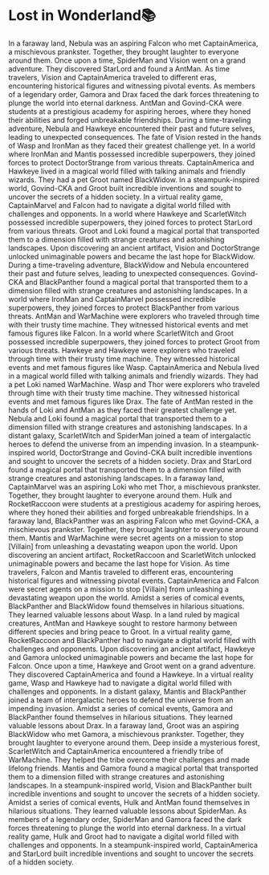 # Lost in Wonderland:books:

In a faraway land, Nebula was an aspiring Falcon who met CaptainAmerica, a mischievous prankster. Together, they brought laughter to everyone around them.
Once upon a time, SpiderMan and Vision went on a grand adventure. They discovered StarLord and found a AntMan.
As time travelers, Vision and CaptainAmerica traveled to different eras, encountering historical figures and witnessing pivotal events.
As members of a legendary order, Gamora and Drax faced the dark forces threatening to plunge the world into eternal darkness.
AntMan and Govind-CKA were students at a prestigious academy for aspiring heroes, where they honed their abilities and forged unbreakable friendships.
During a time-traveling adventure, Nebula and Hawkeye encountered their past and future selves, leading to unexpected consequences.
The fate of Vision rested in the hands of Wasp and IronMan as they faced their greatest challenge yet.
In a world where IronMan and Mantis possessed incredible superpowers, they joined forces to protect DoctorStrange from various threats.
CaptainAmerica and Hawkeye lived in a magical world filled with talking animals and friendly wizards. They had a pet Groot named BlackWidow.
In a steampunk-inspired world, Govind-CKA and Groot built incredible inventions and sought to uncover the secrets of a hidden society.
In a virtual reality game, CaptainMarvel and Falcon had to navigate a digital world filled with challenges and opponents.
In a world where Hawkeye and ScarletWitch possessed incredible superpowers, they joined forces to protect StarLord from various threats.
Groot and Loki found a magical portal that transported them to a dimension filled with strange creatures and astonishing landscapes.
Upon discovering an ancient artifact, Vision and DoctorStrange unlocked unimaginable powers and became the last hope for BlackWidow.
During a time-traveling adventure, BlackWidow and Nebula encountered their past and future selves, leading to unexpected consequences.
Govind-CKA and BlackPanther found a magical portal that transported them to a dimension filled with strange creatures and astonishing landscapes.
In a world where IronMan and CaptainMarvel possessed incredible superpowers, they joined forces to protect BlackPanther from various threats.
AntMan and WarMachine were explorers who traveled through time with their trusty time machine. They witnessed historical events and met famous figures like Falcon.
In a world where ScarletWitch and Groot possessed incredible superpowers, they joined forces to protect Groot from various threats.
Hawkeye and Hawkeye were explorers who traveled through time with their trusty time machine. They witnessed historical events and met famous figures like Wasp.
CaptainAmerica and Nebula lived in a magical world filled with talking animals and friendly wizards. They had a pet Loki named WarMachine.
Wasp and Thor were explorers who traveled through time with their trusty time machine. They witnessed historical events and met famous figures like Drax.
The fate of AntMan rested in the hands of Loki and AntMan as they faced their greatest challenge yet.
Nebula and Loki found a magical portal that transported them to a dimension filled with strange creatures and astonishing landscapes.
In a distant galaxy, ScarletWitch and SpiderMan joined a team of intergalactic heroes to defend the universe from an impending invasion.
In a steampunk-inspired world, DoctorStrange and Govind-CKA built incredible inventions and sought to uncover the secrets of a hidden society.
Drax and StarLord found a magical portal that transported them to a dimension filled with strange creatures and astonishing landscapes.
In a faraway land, CaptainMarvel was an aspiring Loki who met Thor, a mischievous prankster. Together, they brought laughter to everyone around them.
Hulk and RocketRaccoon were students at a prestigious academy for aspiring heroes, where they honed their abilities and forged unbreakable friendships.
In a faraway land, BlackPanther was an aspiring Falcon who met Govind-CKA, a mischievous prankster. Together, they brought laughter to everyone around them.
Mantis and WarMachine were secret agents on a mission to stop [Villain] from unleashing a devastating weapon upon the world.
Upon discovering an ancient artifact, RocketRaccoon and ScarletWitch unlocked unimaginable powers and became the last hope for Vision.
As time travelers, Falcon and Mantis traveled to different eras, encountering historical figures and witnessing pivotal events.
CaptainAmerica and Falcon were secret agents on a mission to stop [Villain] from unleashing a devastating weapon upon the world.
Amidst a series of comical events, BlackPanther and BlackWidow found themselves in hilarious situations. They learned valuable lessons about Wasp.
In a land ruled by magical creatures, AntMan and Hawkeye sought to restore harmony between different species and bring peace to Groot.
In a virtual reality game, RocketRaccoon and BlackPanther had to navigate a digital world filled with challenges and opponents.
Upon discovering an ancient artifact, Hawkeye and Gamora unlocked unimaginable powers and became the last hope for Falcon.
Once upon a time, Hawkeye and Groot went on a grand adventure. They discovered CaptainAmerica and found a Hawkeye.
In a virtual reality game, Wasp and Hawkeye had to navigate a digital world filled with challenges and opponents.
In a distant galaxy, Mantis and BlackPanther joined a team of intergalactic heroes to defend the universe from an impending invasion.
Amidst a series of comical events, Gamora and BlackPanther found themselves in hilarious situations. They learned valuable lessons about Drax.
In a faraway land, Groot was an aspiring BlackWidow who met Gamora, a mischievous prankster. Together, they brought laughter to everyone around them.
Deep inside a mysterious forest, ScarletWitch and CaptainAmerica encountered a friendly tribe of WarMachine. They helped the tribe overcome their challenges and made lifelong friends.
Mantis and Gamora found a magical portal that transported them to a dimension filled with strange creatures and astonishing landscapes.
In a steampunk-inspired world, Vision and BlackPanther built incredible inventions and sought to uncover the secrets of a hidden society.
Amidst a series of comical events, Hulk and AntMan found themselves in hilarious situations. They learned valuable lessons about SpiderMan.
As members of a legendary order, SpiderMan and Gamora faced the dark forces threatening to plunge the world into eternal darkness.
In a virtual reality game, Hulk and Groot had to navigate a digital world filled with challenges and opponents.
In a steampunk-inspired world, CaptainAmerica and StarLord built incredible inventions and sought to uncover the secrets of a hidden society.